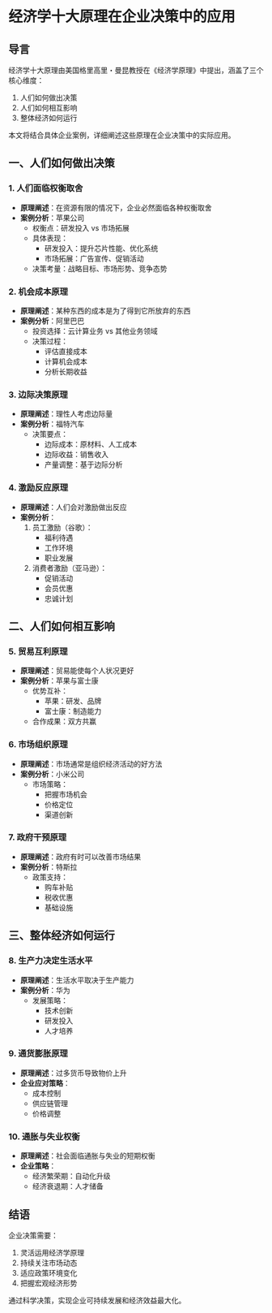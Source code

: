 # 经济学十大原理在企业决策中的应用

## 导言

经济学十大原理由美国格里高里・曼昆教授在《经济学原理》中提出，涵盖了三个核心维度：

1. 人们如何做出决策
2. 人们如何相互影响
3. 整体经济如何运行

本文将结合具体企业案例，详细阐述这些原理在企业决策中的实际应用。

## 一、人们如何做出决策

### 1. 人们面临权衡取舍

- **原理阐述**：在资源有限的情况下，企业必然面临各种权衡取舍
- **案例分析**：苹果公司
  - 权衡点：研发投入 vs 市场拓展
  - 具体表现：
    - 研发投入：提升芯片性能、优化系统
    - 市场拓展：广告宣传、促销活动
  - 决策考量：战略目标、市场形势、竞争态势

### 2. 机会成本原理

- **原理阐述**：某种东西的成本是为了得到它所放弃的东西
- **案例分析**：阿里巴巴
  - 投资选择：云计算业务 vs 其他业务领域
  - 决策过程：
    - 评估直接成本
    - 计算机会成本
    - 分析长期收益

### 3. 边际决策原理

- **原理阐述**：理性人考虑边际量
- **案例分析**：福特汽车
  - 决策要点：
    - 边际成本：原材料、人工成本
    - 边际收益：销售收入
    - 产量调整：基于边际分析

### 4. 激励反应原理

- **原理阐述**：人们会对激励做出反应
- **案例分析**：
  1. 员工激励（谷歌）：
     - 福利待遇
     - 工作环境
     - 职业发展
  2. 消费者激励（亚马逊）：
     - 促销活动
     - 会员优惠
     - 忠诚计划

## 二、人们如何相互影响

### 5. 贸易互利原理

- **原理阐述**：贸易能使每个人状况更好
- **案例分析**：苹果与富士康
  - 优势互补：
    - 苹果：研发、品牌
    - 富士康：制造能力
  - 合作成果：双方共赢

### 6. 市场组织原理

- **原理阐述**：市场通常是组织经济活动的好方法
- **案例分析**：小米公司
  - 市场策略：
    - 把握市场机会
    - 价格定位
    - 渠道创新

### 7. 政府干预原理

- **原理阐述**：政府有时可以改善市场结果
- **案例分析**：特斯拉
  - 政策支持：
    - 购车补贴
    - 税收优惠
    - 基础设施

## 三、整体经济如何运行

### 8. 生产力决定生活水平

- **原理阐述**：生活水平取决于生产能力
- **案例分析**：华为
  - 发展策略：
    - 技术创新
    - 研发投入
    - 人才培养

### 9. 通货膨胀原理

- **原理阐述**：过多货币导致物价上升
- **企业应对策略**：
  - 成本控制
  - 供应链管理
  - 价格调整

### 10. 通胀与失业权衡

- **原理阐述**：社会面临通胀与失业的短期权衡
- **企业策略**：
  - 经济繁荣期：自动化升级
  - 经济衰退期：人才储备

## 结语

企业决策需要：

1. 灵活运用经济学原理
2. 持续关注市场动态
3. 适应政策环境变化
4. 把握宏观经济形势

通过科学决策，实现企业可持续发展和经济效益最大化。
